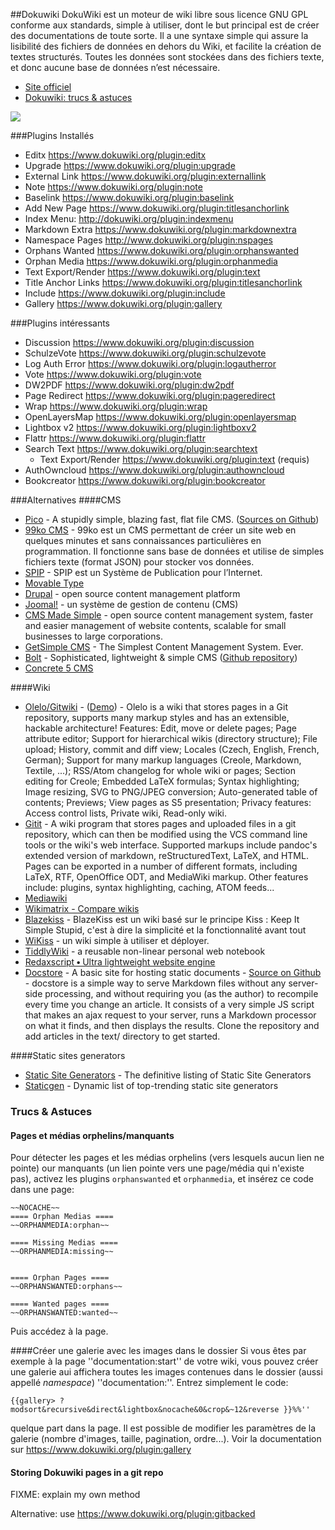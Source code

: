 ##Dokuwiki
DokuWiki est un moteur de wiki libre sous licence GNU GPL conforme aux standards, simple à utiliser, dont le but principal est de créer des documentations de toute sorte. Il a une syntaxe simple qui assure la lisibilité des fichiers de données en dehors du Wiki, et facilite la création de textes structurés. Toutes les données sont stockées dans des fichiers texte, et donc aucune base de données n’est nécessaire.

  * [Site officiel](http://www.splitbrain.org/projects/dokuwiki)
  * [Dokuwiki: trucs & astuces](Dokuwiki.md)


![](images/screenshots/dokuwiki-mobile.png)

###Plugins Installés
  * Editx https://www.dokuwiki.org/plugin:editx
  * Upgrade https://www.dokuwiki.org/plugin:upgrade
  * External Link https://www.dokuwiki.org/plugin:externallink
  * Note https://www.dokuwiki.org/plugin:note
  * Baselink https://www.dokuwiki.org/plugin:baselink
  * Add New Page https://www.dokuwiki.org/plugin:titlesanchorlink
  * Index Menu: http://dokuwiki.org/plugin:indexmenu
  * Markdown Extra https://www.dokuwiki.org/plugin:markdownextra
  * Namespace Pages http://www.dokuwiki.org/plugin:nspages
  * Orphans Wanted https://www.dokuwiki.org/plugin:orphanswanted
  * Orphan Media https://www.dokuwiki.org/plugin:orphanmedia
  * Text Export/Render https://www.dokuwiki.org/plugin:text
  * Title Anchor Links https://www.dokuwiki.org/plugin:titlesanchorlink
  * Include https://www.dokuwiki.org/plugin:include
  * Gallery https://www.dokuwiki.org/plugin:gallery


###Plugins intéressants
  * Discussion https://www.dokuwiki.org/plugin:discussion
  * SchulzeVote https://www.dokuwiki.org/plugin:schulzevote
  * Log Auth Error https://www.dokuwiki.org/plugin:logautherror
  * Vote https://www.dokuwiki.org/plugin:vote
  * DW2PDF https://www.dokuwiki.org/plugin:dw2pdf
  * Page Redirect https://www.dokuwiki.org/plugin:pageredirect
  * Wrap https://www.dokuwiki.org/plugin:wrap
  * OpenLayersMap https://www.dokuwiki.org/plugin:openlayersmap
  * Lightbox v2 https://www.dokuwiki.org/plugin:lightboxv2
  * Flattr https://www.dokuwiki.org/plugin:flattr
  * Search Text https://www.dokuwiki.org/plugin:searchtext
    * Text Export/Render https://www.dokuwiki.org/plugin:text (requis)
  * AuthOwncloud https://www.dokuwiki.org/plugin:authowncloud
  * Bookcreator https://www.dokuwiki.org/plugin:bookcreator


###Alternatives
####CMS
  * [Pico](http://pico.dev7studios.com/index.html#) - A stupidly simple, blazing fast, flat file CMS. ([Sources on Github](https://github.com/gilbitron/Pico))
  * [99ko CMS](https://github.com/99ko-project/99ko-cms) - 99ko est un CMS permettant de créer un site web en quelques minutes et sans connaissances particulières en programmation. Il fonctionne sans base de données et utilise de simples fichiers texte (format JSON) pour stocker vos données.
  * [SPIP](http://www.spip.net/fr) - SPIP est un Système de Publication pour l’Internet.
  * [Movable Type](https://movabletype.org/)
  * [Drupal](https://drupal.org/) - open source content management platform
  * [Joomal!](http://www.joomla.fr/) - un système de gestion de contenu (CMS)
  * [CMS Made Simple](http://www.cmsmadesimple.org/) - open source content management system, faster and easier management of website contents, scalable for small businesses to large corporations.
  * [GetSimple CMS](http://get-simple.info/) - The Simplest Content Management System. Ever.
  * [Bolt](http://bolt.cm/) - Sophisticated, lightweight & simple CMS ([Github repository](https://github.com/bolt/bolt))
  * [Concrete 5 CMS](http://www.concrete5.org/)


####Wiki
  * [Olelo/Gitwiki](https://github.com/minad/olelo) - ([Demo](http://www.gitwiki.org/)) - Olelo is a wiki that stores pages in a Git repository, supports many markup styles and has an extensible, hackable architecture! Features: Edit, move or delete pages; Page attribute editor; Support for hierarchical wikis (directory structure); File upload; History, commit and diff view; Locales (Czech, English, French, German); Support for many markup languages (Creole, Markdown, Textile, ...); RSS/Atom changelog for whole wiki or pages; Section editing for Creole; Embedded LaTeX formulas; Syntax highlighting; Image resizing, SVG to PNG/JPEG conversion; Auto-generated table of contents; Previews; View pages as S5 presentation; Privacy features: Access control lists, Private wiki, Read-only wiki.
  * [Gitit](https://github.com/jgm/gitit) - A wiki program that stores pages and uploaded files in a git repository, which can then be modified using the VCS command line tools or the wiki's web interface. Supported markups include pandoc's extended version of markdown, reStructuredText, LaTeX, and HTML. Pages can be exported in a number of different formats, including LaTeX, RTF, OpenOffice ODT, and MediaWiki markup. Other features include: plugins, syntax highlighting, caching, ATOM feeds...
  * [Mediawiki](https://www.mediawiki.org/wiki/MediaWiki)
  * [Wikimatrix - Compare wikis](http://www.wikimatrix.org/)
  * [Blazekiss](https://github.com/ldleman/blazekiss) - BlazeKiss est un wiki basé sur le principe Kiss : Keep It Simple Stupid, c'est à dire la simplicité et la fonctionnalité avant tout
  * [WiKiss](http://wikiss.tuxfamily.org/) - un wiki simple à utiliser et déployer.
  * [TiddlyWiki](http://tiddlywiki.com/) - a reusable non-linear personal web notebook
  * [Redaxscript • Ultra lightweight website engine](http://redaxscript.com/)
  * [Docstore](http://haldean.org/) - A basic site for hosting static documents - [Source on Github](https://github.com/haldean/docstore) - docstore is a simple way to serve Markdown files without any server-side processing, and without requiring you (as the author) to recompile every time you change an article. It consists of a very simple JS script that makes an ajax request to your server, runs a Markdown processor on what it finds, and then displays the results. Clone the repository and add articles in the text/ directory to get started.
 
####Static sites generators
* [Static Site Generators](http://staticsitegenerators.net/) - The definitive listing of Static Site Generators 
* [Staticgen](http://staticgen.com/) - Dynamic list of top-trending static site generators



### Trucs & Astuces
#### Pages et médias orphelins/manquants
Pour détecter les pages et les médias orphelins (vers lesquels aucun lien ne pointe)
our manquants (un lien pointe vers une page/média qui n'existe pas), activez
les plugins `orphanswanted` et `orphanmedia`, et insérez ce code dans une page:


```
~~NOCACHE~~
==== Orphan Medias ====
~~ORPHANMEDIA:orphan~~

==== Missing Medias ====
~~ORPHANMEDIA:missing~~


==== Orphan Pages ====
~~ORPHANSWANTED:orphans~~ 

==== Wanted pages ====
~~ORPHANSWANTED:wanted~~ 
```

Puis accédez à la page.

####Créer une galerie avec les images dans le dossier
Si vous êtes par exemple à la page ''documentation:start'' de votre wiki, vous pouvez créer une galerie aui affichera toutes les images contenues dans le dossier (aussi appellé *namespace*) ''documentation:''. Entrez simplement le code:

    {{gallery> ?modsort&recursive&direct&lightbox&nocache&0&crop&~12&reverse }}%%''

quelque part dans la page. Il est possible de modifier les paramètres de la galerie (nombre d'images, taille, pagination, ordre...). Voir la documentation sur https://www.dokuwiki.org/plugin:gallery


#### Storing Dokuwiki pages in a git repo
FIXME: explain my own method

Alternative: use https://www.dokuwiki.org/plugin:gitbacked
